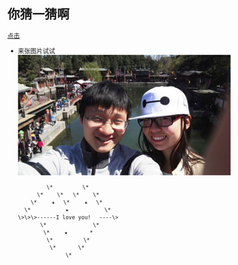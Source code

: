你猜一猜啊
=====

[点击]( "鼠标往哪里放呢") </br>
* 来张图片试试
![](https://github.com/daidaixiaoxiao/images/raw/master/b.jpg)  


               \*　 　     \* 　
            \*　　 \*   \*　　 \* 　　　
          \*　   ★　 \*　   ★　 \* 　　　
        \*　　　      ★　　        \*　 　　　
      \>\>\>------I love you!　 ----\>　
             \*　　　　        \* 　　　　
              \*　   ★       *　 　　　　
               \*　        \* 　　　　　　
                \*       \* 　　　　　　
                     \* 　　
